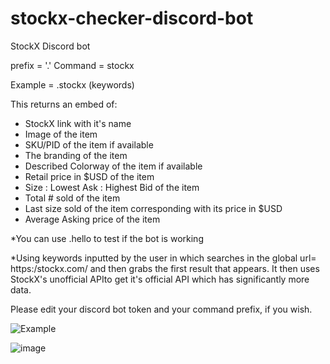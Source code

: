 # stockx-checker-discord-bot
StockX Discord bot

prefix = '.'
Command = stockx

Example = .stockx (keywords)

This returns an embed of:

- StockX link with it's name
- Image of the item
- SKU/PID of the item if available
- The branding of the item
- Described Colorway of the item if available
- Retail price in $USD of the item
- Size : Lowest Ask : Highest Bid of the item
- Total # sold of the item
- Last size sold of the item corresponding with its price in $USD
- Average Asking price of the item

*You can use .hello to test if the bot is working

*Using keywords inputted by the user in which searches in the global url= https:/stockx.com/
and then grabs the first result that appears. It then uses StockX's unofficial APIto get it's official API which has significantly more data.

Please edit your discord bot token and your command prefix, if you wish.

![Example](https://user-images.githubusercontent.com/46334253/51568787-8ea32780-1e68-11e9-887a-ce5fed76bea0.png)

![image](https://user-images.githubusercontent.com/46334253/51568863-c4481080-1e68-11e9-84dc-4018d2c31bd3.png)

